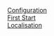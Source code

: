 <a href="https://github.com/KDSS-Research/MoonFTP/blob/main/docs/configuration.md">Configuration</a><br>
<a href="https://github.com/KDSS-Research/MoonFTP/blob/main/docs/firststart.md">First Start</a><br>
<a href="https://github.com/KDSS-Research/MoonFTP/blob/main/docs/localisation.md">Localisation</a>
